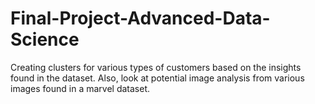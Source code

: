 # Final-Project-Advanced-Data-Science
Creating clusters for various types of customers based on the insights found in the dataset.
Also, look at potential image analysis from various images found in a marvel dataset. 
